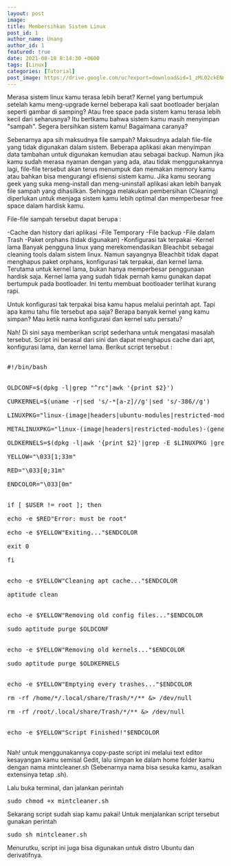 ```yaml
---
layout: post
image: 
title: Membersihkan Sistem Linux
post_id: 1
author_name: Unang
author_id: 1
featured: true
date: 2021-08-18 8:14:30 +0600
tags: [Linux]
categories: [Tutorial]
post_image: https://drive.google.com/uc?export=download&id=1_zML02ckENm6l9lOWPz1uF0M3Astg0ou
---
```


Merasa sistem linux kamu terasa lebih berat? Kernel yang bertumpuk<!--more--> setelah kamu meng-upgrade kernel beberapa kali saat bootloader berjalan seperti gambar di samping? Atau free space pada sistem kamu terasa lebih kecil dari seharusnya? Itu bertkamu bahwa sistem kamu masih menyimpan "sampah". Segera bersihkan sistem kamu! Bagaimana caranya?


Sebenarnya apa sih maksudnya file sampah? Maksudnya adalah file-file yang tidak digunakan dalam sistem. Beberapa aplikasi akan menyimpan data tambahan untuk digunakan kemudian atau sebagai backup. Namun jika kamu sudah merasa nyaman dengan yang ada, atau tidak menggunakannya lagi, file-file tersebut akan terus menumpuk dan memakan memory kamu atau bahkan bisa mengurangi efisiensi sistem kamu. Jika kamu seorang geek yang suka meng-install dan meng-uninstall aplikasi akan lebih banyak file sampah yang dihasilkan. Sehingga melakukan pembersihan (Cleaning) diperlukan untuk menjaga sistem kamu lebih optimal dan memperbesar free space dalam hardisk kamu.


File-file sampah tersebut dapat berupa :

-Cache dan history dari aplikasi
-File Temporary
-File backup
-File dalam Trash
-Paket orphans (tidak digunakan)
-Konfigurasi tak terpakai
-Kernel lama
Banyak pengguna linux yang merekomendasikan Bleachbit sebagai cleaning tools dalam sistem linux. Namun sayangnya Bleachbit tidak dapat menghapus paket orphans, konfigurasi tak terpakai, dan kernel lama. Terutama untuk kernel lama, bukan hanya memperbesar penggunaan hardisk saja. Kernel lama yang sudah tidak pernah kamu gunakan dapat bertumpuk pada bootloader. Ini tentu membuat bootloader terlihat kurang rapi.


Untuk konfigurasi tak terpakai bisa kamu hapus melalui perintah apt. Tapi apa kamu tahu file tersebut apa saja? Berapa banyak kernel yang kamu simpan? Mau ketik nama konfigurasi dan kernel satu persatu?


Nah! Di sini saya memberikan script sederhana untuk mengatasi masalah tersebut. Script ini berasal dari sini dan dapat menghapus cache dari apt, konfigurasi lama, dan kernel lama. Berikut script tersebut :

<pre>

#!/bin/bash


OLDCONF=$(dpkg -l|grep "^rc"|awk '{print $2}')

CURKERNEL=$(uname -r|sed 's/-*[a-z]//g'|sed 's/-386//g')

LINUXPKG="linux-(image|headers|ubuntu-modules|restricted-modules)"

METALINUXPKG="linux-(image|headers|restricted-modules)-(generic|i386|server|common|rt|xen)"

OLDKERNELS=$(dpkg -l|awk '{print $2}'|grep -E $LINUXPKG |grep -vE $METALINUXPKG|grep -v $CURKERNEL)

YELLOW="\033[1;33m"

RED="\033[0;31m"

ENDCOLOR="\033[0m"


if [ $USER != root ]; then

echo -e $RED"Error: must be root"

echo -e $YELLOW"Exiting..."$ENDCOLOR

exit 0

fi


echo -e $YELLOW"Cleaning apt cache..."$ENDCOLOR

aptitude clean


echo -e $YELLOW"Removing old config files..."$ENDCOLOR

sudo aptitude purge $OLDCONF


echo -e $YELLOW"Removing old kernels..."$ENDCOLOR

sudo aptitude purge $OLDKERNELS


echo -e $YELLOW"Emptying every trashes..."$ENDCOLOR

rm -rf /home/*/.local/share/Trash/*/** &> /dev/null

rm -rf /root/.local/share/Trash/*/** &> /dev/null


echo -e $YELLOW"Script Finished!"$ENDCOLOR

</pre>


Nah! untuk menggunakannya copy-paste script ini melalui text editor kesayangan kamu semisal Gedit, lalu simpan ke dalam home folder kamu dengan nama mintcleaner.sh (Sebenarnya nama bisa sesuka kamu, asalkan extensinya tetap .sh).


Lalu buka terminal, dan jalankan perintah

<pre>sudo chmod +x mintcleaner.sh</pre>

Sekarang script sudah siap kamu pakai! Untuk menjalankan script tersebut gunakan perintah

<pre>sudo sh mintcleaner.sh</pre>
 

Menurutku, script ini juga bisa digunakan untuk distro Ubuntu dan derivatifnya.
